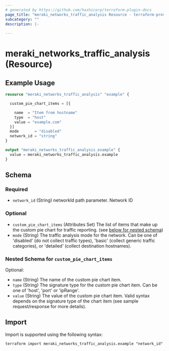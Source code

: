 ```yaml
---
# generated by https://github.com/hashicorp/terraform-plugin-docs
page_title: "meraki_networks_traffic_analysis Resource - terraform-provider-meraki"
subcategory: ""
description: |-
  
---
```


# meraki_networks_traffic_analysis (Resource)



## Example Usage

```terraform
resource "meraki_networks_traffic_analysis" "example" {

  custom_pie_chart_items = [{

    name  = "Item from hostname"
    type  = "host"
    value = "example.com"
  }]
  mode       = "disabled"
  network_id = "string"
}

output "meraki_networks_traffic_analysis_example" {
  value = meraki_networks_traffic_analysis.example
}
```

<!-- schema generated by tfplugindocs -->
## Schema

### Required

- `network_id` (String) networkId path parameter. Network ID

### Optional

- `custom_pie_chart_items` (Attributes Set) The list of items that make up the custom pie chart for traffic reporting. (see [below for nested schema](#nestedatt--custom_pie_chart_items))
- `mode` (String) The traffic analysis mode for the network. Can be one of 'disabled' (do not collect traffic types),
    'basic' (collect generic traffic categories), or 'detailed' (collect destination hostnames).

<a id="nestedatt--custom_pie_chart_items"></a>
### Nested Schema for `custom_pie_chart_items`

Optional:

- `name` (String) The name of the custom pie chart item.
- `type` (String) The signature type for the custom pie chart item. Can be one of 'host', 'port' or 'ipRange'.
- `value` (String) The value of the custom pie chart item. Valid syntax depends on the signature type of the chart item
    (see sample request/response for more details).

## Import

Import is supported using the following syntax:

```shell
terraform import meraki_networks_traffic_analysis.example "network_id"
```
